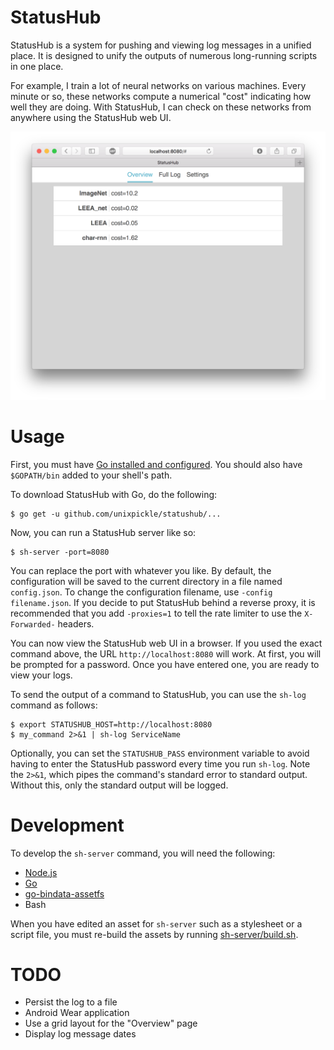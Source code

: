# StatusHub

StatusHub is a system for pushing and viewing log messages in a unified place. It is designed to unify the outputs of numerous long-running scripts in one place.

For example, I train a lot of neural networks on various machines. Every minute or so, these networks compute a numerical "cost" indicating how well they are doing. With StatusHub, I can check on these networks from anywhere using the StatusHub web UI.

![Web UI screenshot](screenshot.png)

# Usage

First, you must have [Go installed and configured](https://golang.org/doc/install). You should also have `$GOPATH/bin` added to your shell's path.

To download StatusHub with Go, do the following:

```
$ go get -u github.com/unixpickle/statushub/...
```

Now, you can run a StatusHub server like so:

```
$ sh-server -port=8080
```

You can replace the port with whatever you like. By default, the configuration will be saved to the current directory in a file named `config.json`. To change the configuration filename, use `-config filename.json`. If you decide to put StatusHub behind a reverse proxy, it is recommended that you add `-proxies=1` to tell the rate limiter to use the `X-Forwarded-` headers.

You can now view the StatusHub web UI in a browser. If you used the exact command above, the URL `http://localhost:8080` will work. At first, you will be prompted for a password. Once you have entered one, you are ready to view your logs.

To send the output of a command to StatusHub, you can use the `sh-log` command as follows:

```
$ export STATUSHUB_HOST=http://localhost:8080
$ my_command 2>&1 | sh-log ServiceName
```

Optionally, you can set the `STATUSHUB_PASS` environment variable to avoid having to enter the StatusHub password every time you run `sh-log`. Note the `2>&1`, which pipes the command's standard error to standard output. Without this, only the standard output will be logged.

# Development

To develop the `sh-server` command, you will need the following:

 * [Node.js](https://nodejs.org)
 * [Go](https://golang.org/doc/install)
 * [go-bindata-assetfs](https://github.com/elazarl/go-bindata-assetfs)
 * Bash

When you have edited an asset for `sh-server` such as a stylesheet or a script file, you must re-build the assets by running [sh-server/build.sh](sh-server/build.sh).

# TODO

 * Persist the log to a file
 * Android Wear application
 * Use a grid layout for the "Overview" page
 * Display log message dates
